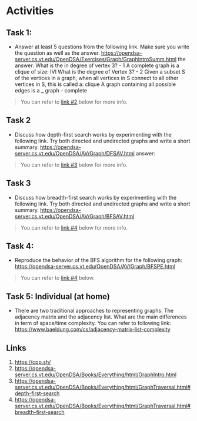 # Activities

## Task 1:

- Answer at least 5 questions from the following link. Make sure you write the question as well as the answer.
  https://opendsa-server.cs.vt.edu/OpenDSA/Exercises/Graph/GraphIntroSumm.html
  the answer:
  What is the in degree of vertex 3? - 1
  A complete graph is a clique of size: IVI
  What is the degree of Vertex 3? - 2
  Given a subset S of the vertices in a graph, when all vertices in S connect to all other vertices in S, this is called a: clique
  A graph containing all possible edges is a **\_** graph - complete

> You can refer to [link #2](#links) below for more info.

## Task 2

- Discuss how depth-first search works by experimenting with the following link. Try both directed and undirected graphs and write a short summary.
  https://opendsa-server.cs.vt.edu/OpenDSA/AV/Graph/DFSAV.html
  answer:

> You can refer to [link #3](#links) below for more info.

## Task 3

- Discuss how breadth-first search works by experimenting with the following link. Try both directed and undirected graphs and write a short summary.
  https://opendsa-server.cs.vt.edu/OpenDSA/AV/Graph/BFSAV.html

> You can refer to [link #4](#links) below for more info.

## Task 4:

- Reproduce the behavior of the BFS algorithm for the following graph:
  https://opendsa-server.cs.vt.edu/OpenDSA/AV/Graph/BFSPE.html

> You can refer to [link #4](#links) below.

## Task 5: Individual (at home)

- There are two traditional approaches to representing graphs: The adjacency matrix and the adjacency list. What are the main differences in term of space/time complexity. You can refer to following link:
  https://www.baeldung.com/cs/adjacency-matrix-list-complexity

## Links

1. https://cpp.sh/
2. https://opendsa-server.cs.vt.edu/OpenDSA/Books/Everything/html/GraphIntro.html
3. https://opendsa-server.cs.vt.edu/OpenDSA/Books/Everything/html/GraphTraversal.html#depth-first-search
4. https://opendsa-server.cs.vt.edu/OpenDSA/Books/Everything/html/GraphTraversal.html#breadth-first-search
